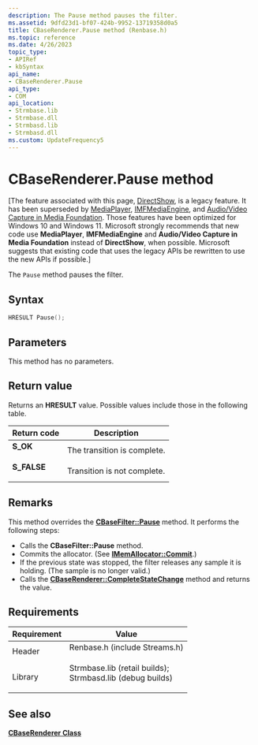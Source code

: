 ```yaml
---
description: The Pause method pauses the filter.
ms.assetid: 9dfd23d1-bf07-424b-9952-13719358d0a5
title: CBaseRenderer.Pause method (Renbase.h)
ms.topic: reference
ms.date: 4/26/2023
topic_type: 
- APIRef
- kbSyntax
api_name: 
- CBaseRenderer.Pause
api_type: 
- COM
api_location: 
- Strmbase.lib
- Strmbase.dll
- Strmbasd.lib
- Strmbasd.dll
ms.custom: UpdateFrequency5
---
```


# CBaseRenderer.Pause method

\[The feature associated with this page, [DirectShow](/windows/win32/directshow/directshow), is a legacy feature. It has been superseded by [MediaPlayer](/uwp/api/Windows.Media.Playback.MediaPlayer), [IMFMediaEngine](/windows/win32/api/mfmediaengine/nn-mfmediaengine-imfmediaengine), and [Audio/Video Capture in Media Foundation](windows/win32/medfound/audio-video-capture-in-media-foundation). Those features have been optimized for Windows 10 and Windows 11. Microsoft strongly recommends that new code use **MediaPlayer**, **IMFMediaEngine** and **Audio/Video Capture in Media Foundation** instead of **DirectShow**, when possible. Microsoft suggests that existing code that uses the legacy APIs be rewritten to use the new APIs if possible.\]

The `Pause` method pauses the filter.

## Syntax


```C++
HRESULT Pause();
```



## Parameters

This method has no parameters.

## Return value

Returns an **HRESULT** value. Possible values include those in the following table.



| Return code                                                                             | Description                            |
|-----------------------------------------------------------------------------------------|----------------------------------------|
| <dl> <dt>**S\_OK**</dt> </dl>    | The transition is complete.<br/> |
| <dl> <dt>**S\_FALSE**</dt> </dl> | Transition is not complete.<br/> |



 

## Remarks

This method overrides the [**CBaseFilter::Pause**](cbasefilter-pause.md) method. It performs the following steps:

-   Calls the **CBaseFilter::Pause** method.
-   Commits the allocator. (See [**IMemAllocator::Commit**](/windows/desktop/api/Strmif/nf-strmif-imemallocator-commit).)
-   If the previous state was stopped, the filter releases any sample it is holding. (The sample is no longer valid.)
-   Calls the [**CBaseRenderer::CompleteStateChange**](cbaserenderer-completestatechange.md) method and returns the value.

## Requirements



| Requirement | Value |
|--------------------|--------------------------------------------------------------------------------------------------------------------------------------------------------------------------------------------|
| Header<br/>  | <dl> <dt>Renbase.h (include Streams.h)</dt> </dl>                                                                                   |
| Library<br/> | <dl> <dt>Strmbase.lib (retail builds); </dt> <dt>Strmbasd.lib (debug builds)</dt> </dl> |



## See also

<dl> <dt>

[**CBaseRenderer Class**](cbaserenderer.md)
</dt> </dl>

 

 




